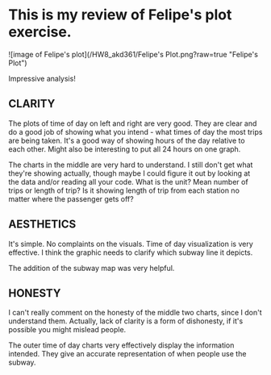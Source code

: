 # This is my review of Felipe's plot exercise.

![image of Felipe's plot](/HW8_akd361/Felipe's Plot.png?raw=true "Felipe's Plot")

Impressive analysis!

## CLARITY
The plots of time of day on left and right are very good. They are clear and do a good job of showing what you intend - what times of day the most trips are being taken. It's a good way of showing hours of the day relative to each other. Might also be interesting to put all 24 hours on one graph.

The charts in the middle are very hard to understand. I still don't get what they're showing actually, though maybe I could figure it out by looking at the data and/or reading all your code. What is the unit? Mean number of trips or length of trip? Is it showing length of trip from each station no matter where the passenger gets off?

## AESTHETICS
It's simple. No complaints on the visuals. Time of day visualization is very effective. I think the graphic needs to clarify which subway line it depicts.

The addition of the subway map was very helpful.

## HONESTY
I can't really comment on the honesty of the middle two charts, since I don't understand them. Actually, lack of clarity is a form of dishonesty, if it's possible you might mislead people.

The outer time of day charts very effectively display the information intended. They give an accurate representation of when people use the subway.
